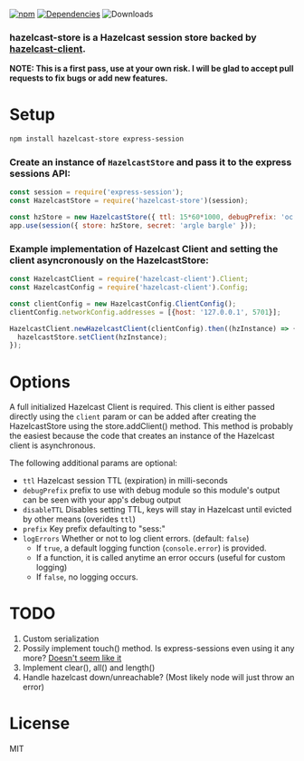 [![npm](https://img.shields.io/npm/v/hazelcast-store.svg)](https://npmjs.com/package/hazelcast-store) [![Dependencies](https://img.shields.io/david/jackspaniel/hazelcast-store.svg)](https://david-dm.org/jackspaniel/hazelcast-store) ![Downloads](https://img.shields.io/npm/dm/hazelcast-store.svg)

### **hazelcast-store** is a Hazelcast session store backed by [hazelcast-client](https://github.com/hazelcast/hazelcast-nodejs-client).

**NOTE: This is a first pass, use at your own risk. I will be glad to accept pull requests to fix bugs or add new features.**

# Setup
```sh
npm install hazelcast-store express-session
```

### Create an instance of `HazelcastStore` and pass it to the express sessions API:
```js
const session = require('express-session');
const HazelcastStore = require('hazelcast-store')(session);

const hzStore = new HazelcastStore({ ttl: 15*60*1000, debugPrefix: 'oc' });
app.use(session({ store: hzStore, secret: 'argle bargle' }));
```

### Example implementation of Hazelcast Client and setting the client asyncronously on the HazelcastStore:
```js
const HazelcastClient = require('hazelcast-client').Client;
const HazelcastConfig = require('hazelcast-client').Config;

const clientConfig = new HazelcastConfig.ClientConfig();
clientConfig.networkConfig.addresses = [{host: '127.0.0.1', 5701}];

HazelcastClient.newHazelcastClient(clientConfig).then((hzInstance) => {  
  hazelcastStore.setClient(hzInstance);
});
```


# Options
A full initialized Hazelcast Client is required. This client is either passed directly using the `client` param or can be added after creating the HazelcastStore using the store.addClient() method. This method is probably the easiest because the code that creates an instance of the Hazelcast client is asynchronous.

The following additional params are optional:

-  `ttl` Hazelcast session TTL (expiration) in milli-seconds
-  `debugPrefix` prefix to use with debug module so this module's output can be seen with your app's debug output
-  `disableTTL` Disables setting TTL, keys will stay in Hazelcast until evicted by other means (overides `ttl`\)
-  `prefix` Key prefix defaulting to "sess:"
-  `logErrors` Whether or not to log client errors. (default: `false`\)
	-	If `true`, a default logging function (`console.error`) is provided.
	-	If a function, it is called anytime an error occurs (useful for custom logging)
	-	If `false`, no logging occurs.    

# TODO
1. Custom serialization
2. Possily implement touch() method. Is express-sessions even using it any more? [Doesn't seem like it](https://github.com/expressjs/session/blob/839959036c0f6add53166f4a4d73edfc126d5ab7/session/session.js)
3. Implement clear(), all() and length()
4. Handle hazelcast down/unreachable? (Most likely node will just throw an error)

# License
MIT

